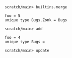 ``` ucm :hide
scratch/main> builtins.merge
```

``` unison
foo = 5
unique type Bugs.Zonk = Bugs
```

``` ucm
scratch/main> add
```

``` unison
foo = 4
unique type Bugs =
```

``` ucm
scratch/main> update
```
